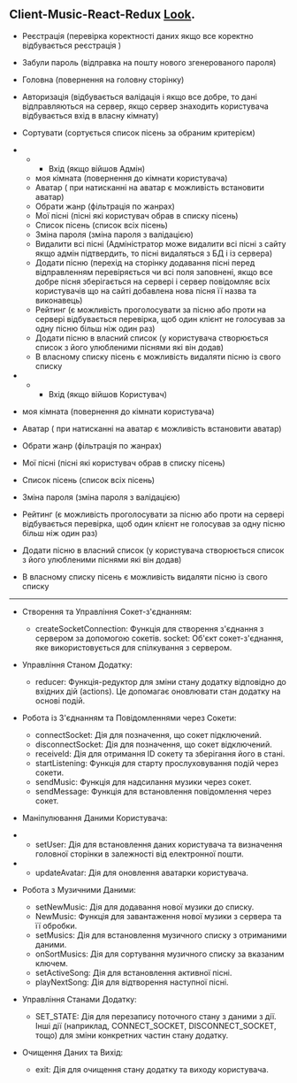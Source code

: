 ## Client-Music-React-Redux [Look](https://musicsua.azurewebsites.net).
- Реєстрація (перевірка коректності даних якщо все коректно відбувається реєстрація )
- Забули пароль (відправка на пошту нового  згенерованого пароля)
- Головна (повернення на головну сторінку)
- Авторизація (відбувається валідація і якщо все добре, то дані відправляються на сервер, якщо сервер знаходить користувача відбувається вхід в власну кімнату)
- Сортувати (сортується список пісень за обраним критерієм)
  
- - - Вхід (якщо війшов  Адмін) 
  - моя кімната (повернення до кімнати користувача)
  - Аватар ( при натисканні на аватар є можливість встановити аватар)
  - Обрати жанр (фільтрація по жанрах)
  - Мої пісні (пісні які користувач обрав в списку пісень)
  - Список пісень (список всіх пісень)
  - Зміна пароля (зміна пароля з валідацією)
  - Видалити всі пісні (Адміністратор може видалити всі пісні з сайту якщо адмін підтвердить, то пісні видаляться з БД і із сервера)
  - Додати пісню (перехід на сторінку додавання пісні перед відправленням перевіряється чи всі поля заповнені, якщо все добре пісня зберігається на 
    сервері і сервер повідомляє всіх користувачів що на сайті добавлена нова пісня її назва та виконавець)
  - Рейтинг (є можливість проголосувати за пісню або проти на сервері відбувається перевірка, щоб один клієнт не голосував за одну пісню більш ніж 
    один раз)
  - Додати пісню в власний список (у користувача створюється список з його улюбленими піснями які він додав)
  - В власному списку пісень є можливість видаляти пісню із свого списку
 - - - Вхід (якщо війшов  Користувач)
  - моя кімната (повернення до кімнати користувача)
  - Аватар ( при натисканні на аватар є можливість встановити аватар)
  - Обрати жанр (фільтрація по жанрах)
  - Мої пісні (пісні які користувач обрав в списку пісень)
  - Список пісень (список всіх пісень)
  - Зміна пароля (зміна пароля з валідацією)
  - Рейтинг (є можливість проголосувати за пісню або проти на сервері відбувається перевірка, щоб один клієнт не голосував за одну пісню більш ніж 
    один раз)
  - Додати пісню в власний список (у користувача створюється список з його улюбленими піснями які він додав)
  - В власному списку пісень є можливість видаляти пісню із свого списку
- - - - - - - - - - - - - - - - - - - - - - - - -- - - - - - - - - - - - - - - - - - - - - - - - - - - - - - - - - - - - - - - - - - - - 
- Створення та Управління Сокет-з'єднанням:
  - createSocketConnection: Функція для створення з'єднання з сервером за допомогою сокетів.
socket: Об'єкт сокет-з'єднання, яке використовується для спілкування з сервером.

- Управління Станом Додатку:
  - reducer: Функція-редуктор для зміни стану додатку відповідно до вхідних дій (actions). Це допомагає оновлювати стан додатку на основі подій.
 
- Робота із З'єднанням та Повідомленнями через Сокети:
  - connectSocket: Дія для позначення, що сокет підключений.
  - disconnectSocket: Дія для позначення, що сокет відключений.
  - receiveId: Дія для отримання ID сокету та зберігання його в стані.
  - startListening: Функція для старту прослуховування подій через сокети.
  - sendMusic: Функція для надсилання музики через сокет.
  - sendMessage: Функція для встановлення повідомлення через сокет.
    
- Маніпулювання Даними Користувача:
- - setUser: Дія для встановлення даних користувача та визначення головної сторінки в залежності від електронної пошти.
- - updateAvatar: Дія для оновлення аватарки користувача.
   
- Робота з Музичними Даними:
  - setNewMusic: Дія для додавання нової музики до списку.
  - NewMusic: Функція для завантаження нової музики з сервера та її обробки.
  - setMusics: Дія для встановлення музичного списку з отриманими даними.
  - onSortMusics: Дія для сортування музичного списку за вказаним ключем.
  - setActiveSong: Дія для встановлення активної пісні.
  - playNextSong: Дія для відтворення наступної пісні.
    
- Управління Станами Додатку:
  - SET_STATE: Дія для перезапису поточного стану з даними з дії.
Інші дії (наприклад, CONNECT_SOCKET, DISCONNECT_SOCKET, тощо) для зміни конкретних частин стану додатку.

- Очищення Даних та Вихід:
  - exit: Дія для очищення стану додатку та виходу користувача.
